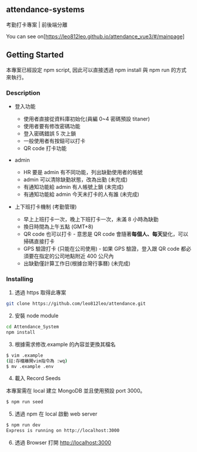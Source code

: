 ## attendance-systems
考勤打卡專案 | 前後端分離

You can see on[https://leo812leo.github.io/attendance_vue3/#/mainpage]
## Getting Started

本專案已經設定 npm script, 因此可以直接透過 npm install 與 npm run 的方式來執行。

### Description
- 登入功能
    - 使用者直接從資料庫初始化(員編 0~4 密碼預設 titaner)
    - 使用者要有修改密碼功能
    - 登入密碼錯誤 5 次上鎖
    - 一般使用者有按鈕可以打卡
    - QR code 打卡功能
    
- admin
    - HR 要是 admin 有不同功能，列出缺勤使用者的帳號
    - admin 可以清除缺勤狀態，改為出勤 (未完成)
    - 有通知功能給 admin 有人帳號上鎖  (未完成)
    - 有通知功能給 admin 今天未打卡的人有誰 (未完成)

- 上下班打卡機制 (考勤管理)
    - 早上上班打卡一次，晚上下班打卡一次，未滿 8 小時為缺勤 
    - 換日時間為上午五點 (GMT+8)
    - QR code 也可以打卡 - 意思是 QR code 會隨著**每個人、每天**變化，可以掃碼直接打卡
    - GPS 驗證打卡 (只能在公司使用) - 如果 GPS 驗證，登入跟 QR code 都必須要在指定的公司地點附近 400 公尺內
    - 出缺勤僅計算工作日(根據台灣行事曆) (未完成)

### Installing

1. 透過 https 取得此專案

```bash
git clone https://github.com/leo812leo/attendance.git
```

2. 安裝 node module

```bash
cd Attendance_System
npm install
```

3. 根據需求修改.example 的內容並更換其檔名

```bash
$ vim .example
(註:存檔離開vim指令為 :wq)
$ mv .example .env
```

4. 載入 Record Seeds

本專案需在 local 建立 MongoDB 並且使用預設 port 3000。

```bash
$ npm run seed
```

5. 透過 npm 在 local 啟動 web server

```bash
$ npm run dev
Express is running on http://localhost:3000
```

6. 透過 Browser 打開 [http://localhost:3000](http://localhost:3000)
